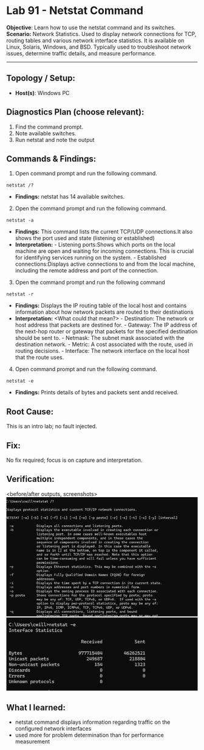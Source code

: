 # Lab 91 - Netstat Command

**Objective**: Learn how to use the netstat command and its switches.
**Scenario:** Network Statistics. Used to display network connections for TCP, routing tables and various network interface statistics. It is available on Linux, Solaris, Windows, and BSD. Typically used to troubleshoot network issues, determine traffic details, and measure performance.

---

## Topology / Setup:

- **Host(s)**: Windows PC

## Diagnostics Plan (choose relevant):

1. Find the command prompt.
2. Note available switches.
3. Run netstat and note the output

## Commands \& Findings:

1. Open command prompt and run the following command.

```
netstat /?
```

- **Findings:** netstat has 14 available switches.

2. Open the command prompt and run the following command.

```
netstat -a
```

- **Findings:** This command lists the current TCP/UDP connections.It also shows the port used and state (listening or established)
- **Interpretation:** - Listening ports:Shows which ports on the local machine are open and waiting for incoming connections. This is crucial for identifying services running on the system. - Established connections:Displays active connections to and from the local machine, including the remote address and port of the connection.

3. Open the command prompt and run the following command

```
netstat -r
```

- **Findings:** Displays the IP routing table of the local host and contains information about how network packets are routed to their destinations
- **Interpretation:** <What could that mean?> - Destination: The network or host address that packets are destined for. - Gateway: The IP address of the next-hop router or gateway that packets for the specified destination should be sent to. - Netmask: The subnet mask associated with the destination network. - Metric: A cost associated with the route, used in routing decisions. - Interface: The network interface on the local host that the route uses.

4. Open command prompt and run the following command.

```
netstat -e
```

- **Findings:** Prints details of bytes and packets sent andd received.

## Root Cause:

This is an intro lab; no fault injected.

## Fix:

No fix required; focus is on capture and interpretation.

## Verification:

<before/after outputs, screenshots>
![Available switches](/images/lab91-netstat-switches.png)
![Check for ethernet issues](/images/lab91-netstat-ethernet.png)

## What I learned:

- netstat command displays information regarding traffic on the configured network interfaces
- used more for problem determination than for performance measurement

